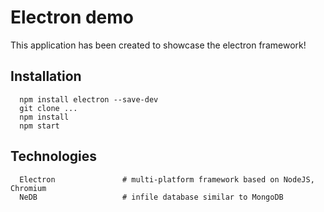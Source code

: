 # Electron demo
This application has been created to showcase the electron framework!


## Installation
   
   ```
     npm install electron --save-dev
     git clone ... 
     npm install 
     npm start  
   ```

## Technologies

   ```
     Electron               # multi-platform framework based on NodeJS, Chromium
     NeDB                   # infile database similar to MongoDB
   ```